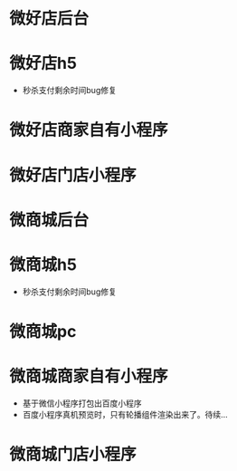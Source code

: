 # 微好店后台

# 微好店h5
* 秒杀支付剩余时间bug修复

# 微好店商家自有小程序

# 微好店门店小程序

# 微商城后台

# 微商城h5
* 秒杀支付剩余时间bug修复

# 微商城pc

# 微商城商家自有小程序
* 基于微信小程序打包出百度小程序
* 百度小程序真机预览时，只有轮播组件渲染出来了。待续...

# 微商城门店小程序
